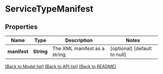 # ServiceTypeManifest

## Properties
Name | Type | Description | Notes
------------ | ------------- | ------------- | -------------
**manifest** | **String** | The XML manifest as a string. | [optional] [default to null]

[[Back to Model list]](../README.md#documentation-for-models) [[Back to API list]](../README.md#documentation-for-api-endpoints) [[Back to README]](../README.md)


